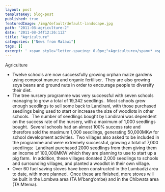 ```yaml
---
layout: post
templateKey: blog-post
published: true
featuredImage: /img/default/default-landscape.jpg
path: "2011-08-agriculture-2"
date: "2011-08-24T12:26:11Z"
title: "Agriculture"
categories: ["News from Malawi"]
tags: []
excerpt: ' <span style="letter-spacing: 0.0px;">Agriculture</span>* <span style="letter-spacing: 0.0px;">...'
---
```


<span style="letter-spacing: 0.0px;">Agriculture</span>

- <span style="letter-spacing: 0.0px;">Twelve schools are now successfully growing orphan maize gardens using compost manure and organic fertiliser.  They are also growing soya beans and ground nuts in order to encourage people to diversify their diet.</span>
- <span style="letter-spacing: 0.0px;">The tree nursery programme was very successful with seven schools managing to grow a total of 19,342 seedlings.  Most schools grew enough seedlings to sell some back to Landirani, with those purchased seedlings being used to start or increase the size of woodlots in other schools.  The number of seedlings bought by Landirani was dependent on the success rate of the nursery, with a maximum of 1,000 seedlings bought.  Several schools had an almost 100% success rate and therefore sold the maximum 1,000 seedlings, generating 50,000MKw for school development activities.  Two villages also asked to be included in the programme and were extremely successful, growing a total of 7,000 seedlings:  Landirani purchased 2000 seedlings from them giving them an income of 100,000MKW which they are planning to use to start up a pig farm.  In addition, these villages donated 2,000 seedlings to schools and surrounding villages, and planted a woodlot in their own village.</span>
- <span style="letter-spacing: 0.0px;">Over 60 fuel saving stoves have been constructed in the Lumbadzi area to date, with more planned.  Once these are finished, more stoves will be built in the Lombwa area (TA M’bang’ombe) and in the Chibwata area (TA Mtema).  </span>
